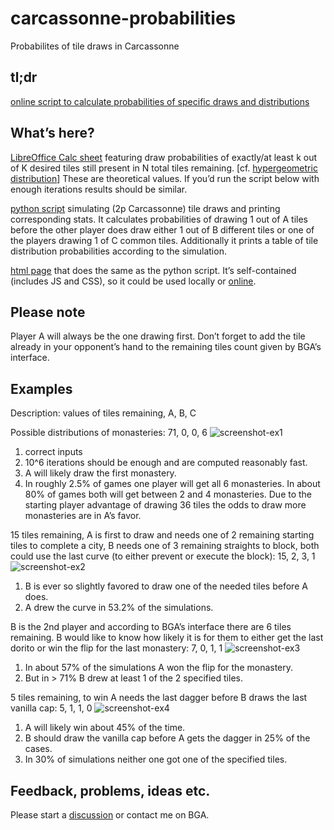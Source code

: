 # carcassonne-probabilities
Probabilites of tile draws in Carcassonne

## tl;dr
[online script to calculate probabilities of specific draws and distributions](https://yzemaze.de/bga/carcassonne-draw-probabilities.html)

## What’s here?
[LibreOffice Calc sheet](draw-k-out-of-K.ods) featuring draw probabilities of exactly/at least k out of K desired tiles still present in N total tiles remaining. [cf. [ hypergeometric distribution](https://en.wikipedia.org/wiki/Hypergeometric_distribution)]
These are theoretical values. If you’d run the script below with enough iterations results should be similar.

[python script](draw-a-before-b.py) simulating (2p Carcassonne) tile draws and printing corresponding stats. It calculates probabilities of drawing 1 out of A tiles before the other player does draw either 1 out of B different tiles or one of the players drawing 1 of C common tiles.
Additionally it prints a table of tile distribution probabilities according to the simulation. 

[html page](carcassonne-draw-probabilities.html) that does the same as the python script. It’s self-contained (includes JS and CSS), so it could be used locally or [online](https://yzemaze.de/bga/carcassonne-draw-probabilities.html).

## Please note
Player A will always be the one drawing first.
Don’t forget to add the tile already in your opponent’s hand to the remaining tiles count given by BGA’s interface.

## Examples
Description: values of tiles remaining, A, B, C

Possible distributions of monasteries: 71, 0, 0, 6
![screenshot-ex1](/img/ex1-monasteries.png?raw=true)
1. correct inputs
2. 10^6 iterations should be enough and are computed reasonably fast.
3. A will likely draw the first monastery.
4. In roughly 2.5% of games one player will get all 6 monasteries. In about 80% of games both will get between 2 and 4 monasteries. Due to the starting player advantage of drawing 36 tiles the odds to draw more monasteries are in A’s favor.

15 tiles remaining, A is first to draw and needs one of 2 remaining starting tiles to complete a city, B needs one of 3 remaining straights to block, both could use the last curve (to either prevent or execute the block): 15, 2, 3, 1
![screenshot-ex2](/img/ex2-abc.png?raw=true)
1. B is ever so slightly favored to draw one of the needed tiles before A does.
2. A drew the curve in 53.2% of the simulations.

B is the 2nd player and according to BGA’s interface there are 6 tiles remaining. B would like to know how likely it is for them to either get the last dorito or win the flip for the last monastery: 7, 0, 1, 1
![screenshot-ex3](/img/ex3-bc.png?raw=true)
1. In about 57% of the simulations A won the flip for the monastery.
2. But in > 71% B drew at least 1 of the 2 specified tiles.

5 tiles remaining, to win A needs the last dagger before B draws the last vanilla cap: 5, 1, 1, 0
![screenshot-ex4](/img/ex4-ab.png?raw=true)
1. A will likely win about 45% of the time.
2. B should draw the vanilla cap before A gets the dagger in 25% of the cases.
3. In 30% of simulations neither one got one of the specified tiles.

## Feedback, problems, ideas etc.
Please start a [discussion](https://github.com/yzemaze/carcassonne-probabilities/discussions) or contact me on BGA.
